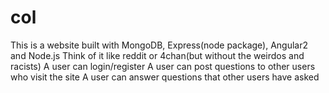 # col

This is a website built with MongoDB, Express(node package), Angular2 and Node.js
Think of it like reddit or 4chan(but without the weirdos and racists)
A user can login/register
A user can post questions to other users who visit the site 
A user can answer questions that other users have asked 
